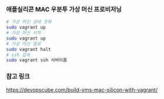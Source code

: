 ### 애플실리콘 MAC 우분투 가상 머신 프로비저닝

```sh
# 가상 머신 상태 조회
sudo vagrant up
# 가상 머신 시작
sudo vagrant up
# 가상 머신 종료
sudo vagrant halt
# ssh 접속
sudo vagrant ssh 서버이름
```

### 참고 링크
https://devopscube.com/build-vms-mac-silicon-with-vagrant/